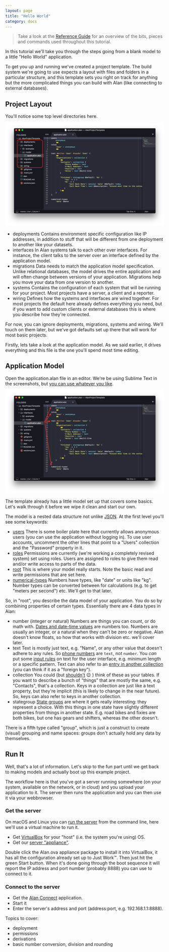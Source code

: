 ```yaml
---
layout: page
title: "Hello World"
category: docs
---
```



> Take a look at the [Reference Guide](reference.html) for an overview of the bits, pieces and commands used throughout this tutorial. 

In this tutorial we'll take you through the steps going from a blank model to a little "Hello World" application. 

To get you up and running we've created a project template. The build system we're going to use expects a layout with files and folders in a particular structure, and this template sets you right on track for anything but the more complicated things you can build with Alan (like connecting to external databases).


## Project Layout

You'll notice some top level directories here.

![](helloworld1.png)

- deployments
  Contains environment specific configuration like IP addresses, in addition to stuff that will be different from one deployment to another like your datasets.
- interfaces
  In Alan systems talk to each other over interfaces. For instance, the client talks to the server over an interface defined by the application model. 
- migrations
  Data needs to match the application model specification. Unlike relational databases, the model drives the entire application and will often change between versions of your application. Migrations help you move your data from one version to another. 
- systems
  Contains the configuration of each system that will be running for your project. Most projects have a server, a client and a reporter. 
- wiring
  Defines how the systems and interfaces are wired together. For most projects the default here already defines everything you need, but if you want to add custom clients or external databases this is where you describe how they're connected.

For now, you can ignore deployments, migrations, systems and wiring. We'll touch on them later, but we've got defaults set up there that will work for most basic projects. 

Firstly, lets take a look at the application model. As we said earlier, it drives everything and this file is the one you'll spend most time editing.


## Application Model

Open the application.alan file in an editor. We're be using Sublime Text in the screenshots, but [you can use whatever you like](https://github.com/M-industries?utf8=✓&q=AlanFor). 

![](helloworld2.png)

The template already has a little model set up that covers some basics. Let's walk through it before we wipe it clean and start our own.

The model is a nested data structure not unlike [JSON](https://json.org). At the first level you'll see some keywords:
- [users](https://github.com/M-industries/AlanProjectTemplate/blob/bb862edd3be27df167400cbbc405aa3509d47da4/interfaces/model/application.alan#L1)
  There is some boiler plate here that currently allows anonymous users (you can use the application without logging in). To use user accounts, uncomment the other lines that point to a "Users" collection and the "Password" property in it.
- [roles](https://github.com/M-industries/AlanProjectTemplate/blob/bb862edd3be27df167400cbbc405aa3509d47da4/interfaces/model/application.alan#L6)
  Permissions are currently (we're working a completely revised system) set using roles. Users are assigned to roles to give them read and/or write access to parts of the data.
- [root](https://github.com/M-industries/AlanProjectTemplate/blob/bb862edd3be27df167400cbbc405aa3509d47da4/interfaces/model/application.alan#L12)
  This is where your model really starts. Note the basic read and write permissions that are set here.
- [numerical-types](https://github.com/M-industries/AlanProjectTemplate/blob/bb862edd3be27df167400cbbc405aa3509d47da4/interfaces/model/application.alan#L55)
  Numbers have types, like "date" or units like "kg". Number types can be converted between for calculations (e.g. to get "meters per second") etc. We'll get to that later.

So, in "root", you describe the data model of your application. You do so by combining properties of certain types. Essentially there are 4 data types in Alan:
- number (integer or natural)
  Numbers are things you can count, or do math with. [Dates and date-time values](https://github.com/M-industries/AlanProjectTemplate/blob/bb862edd3be27df167400cbbc405aa3509d47da4/interfaces/model/application.alan#L42) are numbers too. Numbers are usually an integer, or a natural when they can't be zero or negative. Alan doesn't know floats, so how that works with division etc. we'll cover later.
- text
  Text is mostly just text, e.g. "Name", or any other value that doesn't adhere to any rules. So [phone numbers](https://github.com/M-industries/AlanProjectTemplate/blob/bb862edd3be27df167400cbbc405aa3509d47da4/interfaces/model/application.alan#L33) are `text`, not `number`.
  You *can* put some [input rules](/pages/docs/model/33/application/grammar.html#node) on text for the user interface, e.g. minimum length or a specific pattern.
  Text can also refer to an [entry in another collection](https://github.com/M-industries/AlanProjectTemplate/blob/bb862edd3be27df167400cbbc405aa3509d47da4/interfaces/model/application.alan#L49) (you can think if it as a "foreign key").
- collection
  You could (but [shouldn't](https://en.wikipedia.org/wiki/Graph_database) 😉 ) think of these as your tables. If you want to describe a bunch of "things" that are mostly the same, e.g. "Contacts", that's a collection.
  Keys in a collection are just like a text property, but they're implicit (this is likely to change in the near future). So, keys can also refer to keys in another collection. 
- stategroup
  [State groups](https://github.com/M-industries/AlanProjectTemplate/blob/bb862edd3be27df167400cbbc405aa3509d47da4/interfaces/model/application.alan#L39) are where it gets really interesting: they represent a choice. With this things in one state have slightly different properties from things in another state. E.g. road bikes and fixies are both bikes, but one has gears and shifters, whereas the other doesn't.

There is a fifth type called "group", which is just a construct to create (visual) grouping and name spaces: groups don't actually hold any data by themselves.


## Run It

Well, that's a lot of information. Let's skip to the fun part until we get back to making models and actually boot up this example project.

The workflow here is that you've got a server running somewhere (on your system, available on the network, or in cloud) and you upload your application to it. The server then runs the application and you can then use it via your webbrowser.

### Get the server 
On macOS and Linux you can [run the server](https://alan-platform.com/docs/#get-the-alan-server) from the command line, here we'll use a virtual machine to run it. 

- Get [VirtualBox](https://www.virtualbox.org/wiki/Downloads) for your "host" (i.e. the system you're using) OS.
- Get our [server "appliance"]().

Double click the Alan.ova appliance package to install it into VirtualBox, it has all the configuration already set up to Just Work™. Then just hit the green Start button. When it's done going through the boot sequence it will report the IP address and port number (probably 8888) you can use to connect to it. 

### Connect to the server
- Get the [Alan Connect]() application.
- Start it
- Enter the server's address and port (address:port, e.g. 192.168.1.1:8888).


Topics to cover:
- deployment
- permissions
- derivations
- basic number conversion, division and rounding
